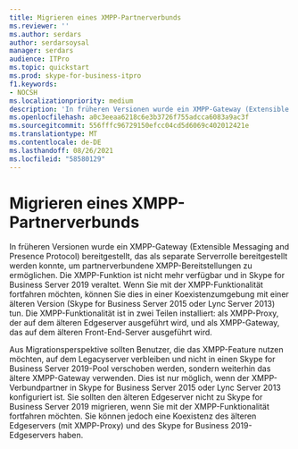 ```yaml
---
title: Migrieren eines XMPP-Partnerverbunds
ms.reviewer: ''
ms.author: serdars
author: serdarsoysal
manager: serdars
audience: ITPro
ms.topic: quickstart
ms.prod: skype-for-business-itpro
f1.keywords:
- NOCSH
ms.localizationpriority: medium
description: 'In früheren Versionen wurde ein XMPP-Gateway (Extensible Messaging and Presence Protocol) bereitgestellt, das als separate Serverrolle bereitgestellt werden konnte, um partnerverbundene XMPP-Bereitstellungen zu ermöglichen. Die XMPP-Funktionalität ist & in Skype for Business Server 2019 nicht mehr verfügbar. Wenn Sie mit der XMPP-Funktionalität fortfahren möchten, kann dies in der Coexitence-Umgebung mit der Legacyversion (Skype for Business Server 2015/ Lync Server 2013) verwendet werden. Die XMPP-Funktionalität ist in zwei Teilen installiert: als XMPP-Proxy, der auf dem älteren Edgeserver ausgeführt wird, und als XMPP-Gateway, das auf dem älteren Front-End-Server ausgeführt wird.'
ms.openlocfilehash: a0c3eeaa6218c6e3b3726f755adcca6083a9ac3f
ms.sourcegitcommit: 556fffc96729150efcc04cd5d6069c402012421e
ms.translationtype: MT
ms.contentlocale: de-DE
ms.lasthandoff: 08/26/2021
ms.locfileid: "58580129"
---
```

# <a name="migrating-xmpp-federation"></a>Migrieren eines XMPP-Partnerverbunds

In früheren Versionen wurde ein XMPP-Gateway (Extensible Messaging and Presence Protocol) bereitgestellt, das als separate Serverrolle bereitgestellt werden konnte, um partnerverbundene XMPP-Bereitstellungen zu ermöglichen. Die XMPP-Funktion ist nicht mehr verfügbar und in Skype for Business Server 2019 veraltet. Wenn Sie mit der XMPP-Funktionalität fortfahren möchten, können Sie dies in einer Koexistenzumgebung mit einer älteren Version (Skype for Business Server 2015 oder Lync Server 2013) tun. Die XMPP-Funktionalität ist in zwei Teilen installiert: als XMPP-Proxy, der auf dem älteren Edgeserver ausgeführt wird, und als XMPP-Gateway, das auf dem älteren Front-End-Server ausgeführt wird. 
  
Aus Migrationsperspektive sollten Benutzer, die das XMPP-Feature nutzen möchten, auf dem Legacyserver verbleiben und nicht in einen Skype for Business Server 2019-Pool verschoben werden, sondern weiterhin das ältere XMPP-Gateway verwenden. Dies ist nur möglich, wenn der XMPP-Verbundpartner in Skype for Business Server 2015 oder Lync Server 2013 konfiguriert ist. Sie sollten den älteren Edgeserver nicht zu Skype for Business Server 2019 migrieren, wenn Sie mit der XMPP-Funktionalität fortfahren möchten. Sie können jedoch eine Koexistenz des älteren Edgeservers (mit XMPP-Proxy) und des Skype for Business 2019-Edgeservers haben.
  

    

